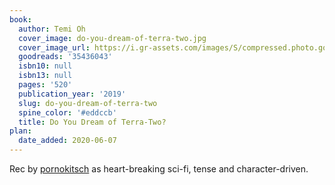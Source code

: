 ```yaml
---
book:
  author: Temi Oh
  cover_image: do-you-dream-of-terra-two.jpg
  cover_image_url: https://i.gr-assets.com/images/S/compressed.photo.goodreads.com/books/1544384957l/35436043._SX98_.jpg
  goodreads: '35436043'
  isbn10: null
  isbn13: null
  pages: '520'
  publication_year: '2019'
  slug: do-you-dream-of-terra-two
  spine_color: '#eddccb'
  title: Do You Dream of Terra-Two?
plan:
  date_added: 2020-06-07
---
```


Rec by
[pornokitsch](https://www.reddit.com/r/Fantasy/comments/gtf34j/what_are_some_underrated_sff_books_by_black/fsbcxv0/) as
heart-breaking sci-fi, tense and character-driven.

